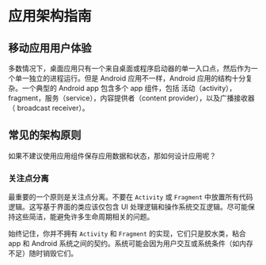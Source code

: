 # 应用架构指南

## 移动应用用户体验

多数情况下，桌面应用只有一个来自桌面或程序启动器的单一入口点，然后作为一个单一独立的进程运行。但是 Android 应用不一样，Android 应用的结构十分复杂。一个典型的 Android app 包含多个 app 组件，包括 活动（activity），fragment，服务（service），内容提供者（content provider），以及广播接收器（ broadcast receiver）。

## 常见的架构原则

如果不建议使用应用组件保存应用数据和状态，那如何设计应用呢？

### 关注点分离

最重要的一个原则是关注点分离。不要在 `Activity` 或 `Fragment` 中放置所有代码逻辑。这写基于界面的类应该仅包含 UI 处理逻辑和操作系统交互逻辑。尽可能保持这些简洁，能避免许多生命周期相关的问题。

始终记住，你并不拥有 `Activity` 和 `Fragment` 的实现，它们只是胶水类，粘合 app 和 Android 系统之间的契约。系统可能会因为用户交互或系统条件（如内存不足）随时销毁它们。

































